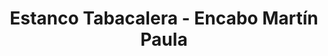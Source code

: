 ---
title: "Estanco Tabacalera - Encabo Martín Paula"
url: /losar-de-la-vera/estanco-tabacalera-encabo-martin-paula/
shop: Tabak
---